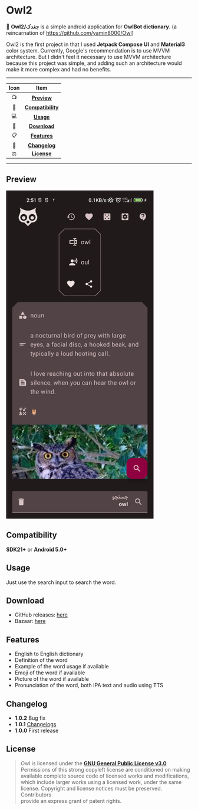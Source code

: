 # Owl2

🦉 **Owl2/جغدک** is a simple android application for **OwlBot dictionary**. (a reincarnation
of https://github.com/yamin8000/Owl)

Owl2 is the first project in that I used **Jetpack Compose UI** and **Material3** color system.
Currently, Google's recommendation is to use MVVM architecture. But I didn't feel it necessary to
use MVVM architecture because this project was simple, and adding such an architecture would make it
more complex and had no benefits.

---

| Icon |                Item                 |
|:----:|:-----------------------------------:|
|  📺  |       [**Preview**](#Preview)       |
|  📱  | [**Compatibility**](#Compatibility) |
|  💻  |         [**Usage**](#Usage)         |
|  📩  |      [**Download**](#Download)      |
|  📋  |      [**Features**](#Features)      |
|  🧾  |     [**Changelog**](#Changelog)     |
|  ⚖️  |       [**License**](#License)       |

---

## Preview

<img src="./screenshots/1.0.1/Screenshot_2022-08-24-02-51-48-048_io.github.yamin8000.owl.jpg" alt="preview" width="400"/>

## Compatibility

**SDK21+** or **Android 5.0+**

## Usage

Just use the search input to search the word.

## Download

- GitHub releases: [here](https://github.com/yamin8000/Owl2/releases)
- Bazaar: [here](https://cafebazaar.ir/app/io.github.yamin8000.owl)

## Features

- English to English dictionary
- Definition of the word
- Example of the word usage if available
- Emoji of the word if available
- Picture of the word if available
- Pronunciation of the word, both IPA text and audio using TTS

## Changelog

- **1.0.2** Bug fix
- **1.0.1** [Changelogs](https://github.com/yamin8000/Owl2/releases/tag/1.0.1)
- **1.0.0** First release

## License

> Owl is licensed under the **[GNU General Public License v3.0](./LICENSE)**  
> Permissions of this strong copyleft license are conditioned on making  
> available complete source code of licensed works and modifications,  
> which include larger works using a licensed work, under the same  
> license. Copyright and license notices must be preserved. Contributors  
> provide an express grant of patent rights.
